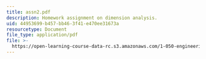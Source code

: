 ```yaml
---
title: assn2.pdf
description: Homework assignment on dimension analysis.
uid: 44953699-b457-bb46-3f41-e470ee31673a
resourcetype: Document
file_type: application/pdf
file: >-
  https://open-learning-course-data-rc.s3.amazonaws.com/1-050-engineering-mechanics-i-fall-2007/44953699b457bb463f41e470ee31673a_assn2.pdf
---
```

